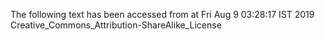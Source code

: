The following text has been accessed from at Fri Aug 9 03:28:17 IST 2019
Creative_Commons_Attribution-ShareAlike_License

